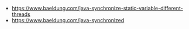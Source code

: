 - https://www.baeldung.com/java-synchronize-static-variable-different-threads
- https://www.baeldung.com/java-synchronized